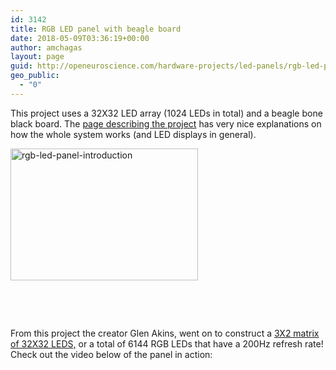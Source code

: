```yaml
---
id: 3142
title: RGB LED panel with beagle board
date: 2018-05-09T03:36:19+00:00
author: amchagas
layout: page
guid: http://openeuroscience.com/hardware-projects/led-panels/rgb-led-panel-with-beagle-board-copy/
geo_public:
  - "0"
---
```

This project uses a 32X32 LED array (1024 LEDs in total) and a beagle bone black board. The [page describing the project](http://bikerglen.com/projects/lighting/led-panel-1up/) has very nice explanations on how the whole system works (and LED displays in general).

[<img class="aligncenter size-medium wp-image-1108" src="https://i2.wp.com/openeuroscience.com/wp-content/uploads/2015/08/rgb-led-panel-introduction.jpg?resize=300%2C211" alt="rgb-led-panel-introduction" width="300" height="211" srcset="https://i2.wp.com/openeuroscience.com/wp-content/uploads/2015/08/rgb-led-panel-introduction.jpg?w=3600 3600w, https://i2.wp.com/openeuroscience.com/wp-content/uploads/2015/08/rgb-led-panel-introduction.jpg?resize=300%2C211 300w, https://i2.wp.com/openeuroscience.com/wp-content/uploads/2015/08/rgb-led-panel-introduction.jpg?resize=768%2C540 768w, https://i2.wp.com/openeuroscience.com/wp-content/uploads/2015/08/rgb-led-panel-introduction.jpg?resize=1024%2C720 1024w, https://i2.wp.com/openeuroscience.com/wp-content/uploads/2015/08/rgb-led-panel-introduction.jpg?resize=1200%2C844 1200w, https://i2.wp.com/openeuroscience.com/wp-content/uploads/2015/08/rgb-led-panel-introduction.jpg?w=1600 1600w, https://i2.wp.com/openeuroscience.com/wp-content/uploads/2015/08/rgb-led-panel-introduction.jpg?w=2400 2400w" sizes="(max-width: 300px) 100vw, 300px" data-recalc-dims="1" />](https://i2.wp.com/openeuroscience.com/wp-content/uploads/2015/08/rgb-led-panel-introduction.jpg)

&nbsp;

&nbsp;

From this project the creator Glen Akins, went on to construct a [3X2 matrix of 32X32 LEDS,](http://bikerglen.com/blog/expanding-the-beaglebone-black-and-fpga-to-drive-6-or-more-panels/) or a total of 6144 RGB LEDs that have a 200Hz refresh rate! Check out the video below of the panel in action:

<span class="embed-youtube" style="text-align:center; display: block;"></span> 

&nbsp;